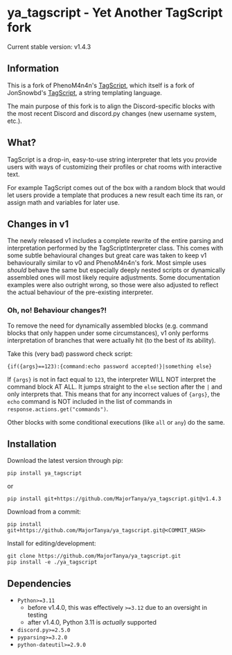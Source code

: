 # ya_tagscript - Yet Another TagScript fork

Current stable version: v1.4.3

## Information

This is a fork of PhenoM4n4n's [TagScript](https://github.com/phenom4n4n/TagScript),
which itself is a fork of JonSnowbd's
[TagScript](https://github.com/JonSnowbd/TagScript), a string templating language.

The main purpose of this fork is to align the Discord-specific blocks with the most
recent Discord and discord.py changes (new username system, etc.).

## What?

TagScript is a drop-in, easy-to-use string interpreter that lets you provide users with
ways of customizing their profiles or chat rooms with interactive text.

For example TagScript comes out of the box with a random block that would let users
provide a template that produces a new result each time its ran, or assign math and
variables for later use.

## Changes in v1

The newly released v1 includes a complete rewrite of the entire parsing and
interpretation performed by the TagScriptInterpreter class. This comes with some subtle
behavioural changes but great care was taken to keep v1 behaviourally similar to v0 and
PhenoM4n4n's fork. Most simple uses *should* behave the same but especially deeply
nested scripts or dynamically assembled ones will most likely require adjustments.
Some documentation examples were also outright wrong, so those were also adjusted to
reflect the actual behaviour of the pre-existing interpreter.

### Oh, no! Behaviour changes?!

To remove the need for dynamically assembled blocks (e.g. command blocks that only
happen under some circumstances), v1 only performs interpretation of branches that were
actually hit (to the best of its ability).

Take this (very bad) password check script:

```tagscript
{if({args}==123):{command:echo password accepted!}|something else}
```

If `{args}` is not in fact equal to `123`, the interpreter WILL NOT interpret the
command block AT ALL. It jumps straight to the `else` section after the `|` and only
interprets that. This means that for any incorrect values of `{args}`, the `echo`
command is NOT included in the list of commands in `response.actions.get("commands")`.

Other blocks with some conditional executions (like `all` or `any`) do the same.

## Installation

Download the latest version through pip:

```
pip install ya_tagscript
```

or

<!--VERSIONED TAG SECTION START-->

```
pip install git+https://github.com/MajorTanya/ya_tagscript.git@v1.4.3
```

<!--VERSIONED TAG SECTION END-->

Download from a commit:

```
pip install git+https://github.com/MajorTanya/ya_tagscript.git@<COMMIT_HASH>
```

Install for editing/development:

```
git clone https://github.com/MajorTanya/ya_tagscript.git
pip install -e ./ya_tagscript
```

## Dependencies

- `Python>=3.11`
    - before v1.4.0, this was effectively `>=3.12` due to an oversight in testing
    - after v1.4.0, Python 3.11 is _actually_ supported
- `discord.py>=2.5.0`
- `pyparsing>=3.2.0`
- `python-dateutil>=2.9.0`
